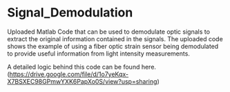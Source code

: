# Signal_Demodulation
Uploaded Matlab Code that can be used to demodulate optic signals to extract the original information contained in the signals. The uploaded code shows the example of using a fiber optic strain sensor being demodulated to provide useful information from light intensity measurements.

A detailed logic behind this code can be found here. (https://drive.google.com/file/d/1o7yeKqx-X7BSXEC98GPmwYXK6PapXo0S/view?usp=sharing)


